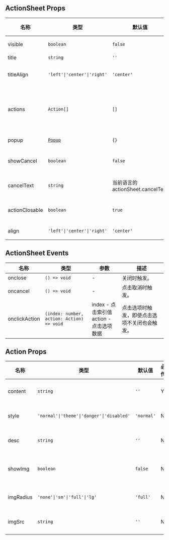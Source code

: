 ## ActionSheet Props

| 名称           | 类型                                                        | 默认值                            | 必传 | 说明                                |
| -------------- | ----------------------------------------------------------- | --------------------------------- | ---- | ----------------------------------- |
| visible        | `boolean`                                                   | `false`                           | N    | 是否显示。                          |
| title          | `string`                                                    | `''`                              | N    | 标题。                              |
| titleAlign     | `'left'\|'center'\|'right'`                                 | `'center'`                        | N    | 标题对齐方式。                      |
| actions        | `Action[]`                                                  | `[]`                              | N    | 菜单选项，Action Props 组成的数组。 |
| popup          | [`Popup`](https://stdf.design/#/components?nav=popup&tab=1) | `{}`                              | N    | 弹出层参数。                        |
| showCancel     | `boolean`                                                   | `false`                           | N    | 是否显示取消选项。                  |
| cancelText     | `string`                                                    | 当前语言的 actionSheet.cancelText | N    | 取消选项文本。                      |
| actionClosable | `boolean`                                                   | `true`                            | N    | 点击选项是否关闭。                  |
| align          | `'left'\|'center'\|'right'`                                 | `'center'`                        | N    | 对齐方式。                          |

## ActionSheet Events

| 名称          | 类型                                      | 参数                                          | 描述                                         |
| ------------- | ----------------------------------------- | --------------------------------------------- | -------------------------------------------- |
| onclose       | `() => void`                              | -                                             | 关闭时触发。                                 |
| oncancel      | `() => void`                              | -                                             | 点击取消时触发。                             |
| onclickAction | `(index: number, action: Action) => void` | index - 点击索引值<br />action - 点击选项数据 | 点击选项时触发，即使点击选项不关闭也会触发。 |

## Action Props

| 名称      | 类型                                      | 默认值     | 必传 | 说明           |
| --------- | ----------------------------------------- | ---------- | ---- | -------------- |
| content   | `string`                                  | `''`       | Y    | 选项内容。     |
| style     | `'normal'\|'theme'\|'danger'\|'disabled'` | `'normal'` | N    | 选项样式。     |
| desc      | `string`                                  | `''`       | N    | 选项描述。     |
| showImg   | `boolean`                                 | `false`    | N    | 是否显示图片。 |
| imgRadius | `'none'\|'sm'\|'full'\|'lg'`              | `'full'`   | N    | 图片圆角。     |
| imgSrc    | `string`                                  | `''`       | N    | 图片地址。     |
